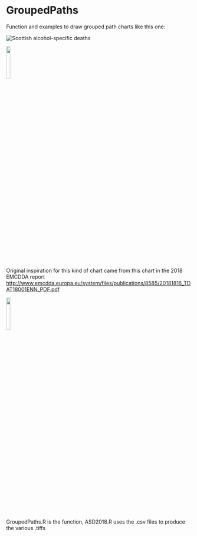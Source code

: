 # GroupedPaths
Function and examples to draw grouped path charts like this one:

![Scottish alcohol-specific deaths](https://github.com/VictimOfMaths/GroupedPaths/blob/master/ASDSco.tiff)

<img src="https://user-images.githubusercontent.com/48697887/71674617-973bf780-2d73-11ea-8961-c0485047212f.png" width="15%"></img> 

Original inspiration for this kind of chart came from this chart in the 2018 EMCDDA report http://www.emcdda.europa.eu/system/files/publications/8585/20181816_TDAT18001ENN_PDF.pdf

<img src="https://user-images.githubusercontent.com/48697887/71674812-2ea14a80-2d74-11ea-946b-d4ba531820c9.PNG" width="15%"></img> 

GroupedPaths.R is the function, ASD2018.R uses the .csv files to produce the various .tiffs

